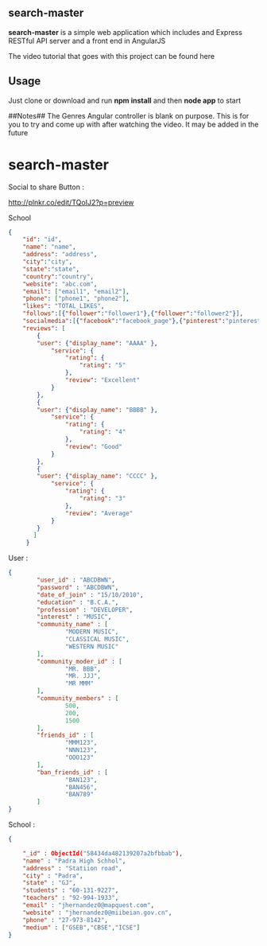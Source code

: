 ## search-master ##

**search-master** is a simple web application which includes and Express RESTful API server and a front end in AngularJS

The video tutorial that goes with this project can be found here

## Usage ##
Just clone or download and run **npm install** and then **node app** to start

##Notes##
The Genres Angular controller is blank on purpose. This is for you to try and come up with after watching the video. It may be added in the future

# search-master


Social to share Button : 

http://plnkr.co/edit/TQoIJ2?p=preview

School
```json
{
    "id": "id",
    "name": "name", 
    "address": "address",
    "city":"city",
    "state":"state",
    "country":"country",
    "website": "abc.com",
    "email": ["email1", "email2"],
    "phone": ["phone1", "phone2"],
    "likes": "TOTAL_LIKES", 
    "follows":[{"follower":"follower1"},{"follower":"follower2"}],
    "socialmedia":[{"facebook":"facebook_page"},{"pinterest":"pinterest_images"}],
    "reviews": [
        { 
        "user": {"display_name": "AAAA" },
            "service": {
                "rating": {
                    "rating": "5"
                },
                "review": "Excellent"
            }
        },
        { 
        "user": {"display_name": "BBBB" },
            "service": {
                "rating": {
                    "rating": "4"
                },
                "review": "Good"
            }
        },
        { 
        "user": {"display_name": "CCCC" },
            "service": {
                "rating": {
                    "rating": "3"
                },
                "review": "Average"
            }
        }
       ]
     }
```

User : 
```json
{
        "user_id" : "ABCDBWN",
        "password" : "ABCDBWN",
        "date_of_join" : "15/10/2010",
        "education" : "B.C.A.",
        "profession" : "DEVELOPER",
        "interest" : "MUSIC",
        "community_name" : [
                "MODERN MUSIC",
                "CLASSICAL MUSIC",
                "WESTERN MUSIC"
        ],
        "community_moder_id" : [
                "MR. BBB",
                "MR. JJJ",
                "MR MMM"
        ],
        "community_members" : [
                500,
                200,
                1500
        ],
        "friends_id" : [
                "MMM123",
                "NNN123",
                "OOO123"
        ],
        "ban_friends_id" : [
                "BAN123",
                "BAN456",
                "BAN789"
        ]
}

```

School :
```json
{

    "_id" : ObjectId("58434da482139207a2bfbbab"),
    "name" : "Padra High Schhol",
    "address" : "Statiion road",
    "city" : "Padra",
    "state" : "GJ",
    "students" : "60-131-9227",
    "teachers" : "92-994-1933",
    "email" : "jhernandez0@mapquest.com",
    "website" : "jhernandez0@miibeian.gov.cn",
    "phone" : "27-973-8142",
    "medium" : ["GSEB","CBSE","ICSE"]
}
```
